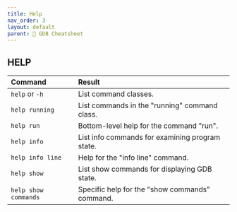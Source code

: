 ```yaml
---
title: Help
nav_order: 3
layout: default
parent: 📑 GDB Cheatsheet
---
```


## **HELP**

| Command              | Result                                          |
| :------------------- | :---------------------------------------------- |
| `help` or `-h`       | List command classes.                           |
| `help running`       | List commands in the "running" command class.   |
| `help run`           | Bottom-level help for the command "run".        |
| `help info`          | List info commands for examining program state. |
| `help info line`     | Help for the "info line" command.               |
| `help show`          | List show commands for displaying GDB state.    |
| `help show commands` | Specific help for the "show commands" command.  |